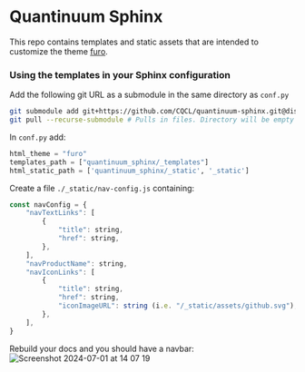 # Quantinuum Sphinx

This repo contains templates and static assets that are intended to customize the theme [furo](https://pradyunsg.me/furo/).


### Using the templates in your Sphinx configuration

Add the following git URL as a submodule in the same directory as `conf.py`

```bash
git submodule add git+https://github.com/CQCL/quantinuum-sphinx.git@dist
git pull --recurse-submodule # Pulls in files. Directory will be empty by default.
```

In `conf.py` add:

```python
html_theme = "furo"
templates_path = ["quantinuum_sphinx/_templates"]
html_static_path = ['quantinuum_sphinx/_static', '_static']
```

Create a file `./_static/nav-config.js` containing: 

```js
const navConfig = {
    "navTextLinks": [
        {
            "title": string,
            "href": string,
        },
    ],
    "navProductName": string,
    "navIconLinks": [
        {
            "title": string,
            "href": string,
            "iconImageURL": string (i.e. "/_static/assets/github.svg"),
        },
    ],
}
```

Rebuild your docs and you should have a navbar:
![Screenshot 2024-07-01 at 14 07 19](https://github.com/CQCL/quantinuum-sphinx/assets/104831665/1dfda0e7-accc-428c-bccd-b489913bf9aa)
